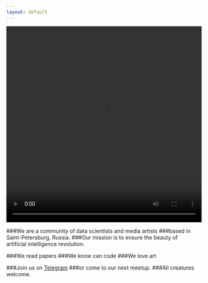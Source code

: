 ```yaml
---
layout: default
---
```


<video autoplay="autoplay" loop="loop" width="512" height="512">
  <source src="/assets/images/4a460.mp4" type="video/mp4">
</video>

###We are a community of data scientists and media artists
###based in Saint-Petersburg, Russia. 
###Our mission is to ensure the beauty of artificial intelligence revolution. 

###We read papers
###We know can code 
###We love art

###Join us on [Telegram](https://t.me/mlart_chat)
###or come to our next meetup. 
###All creatures welcome. 

